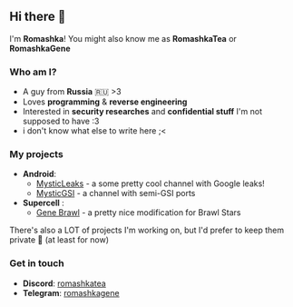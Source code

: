 ## Hi there 👋 

I'm **Romashka**! You might also know me as **RomashkaTea** or **RomashkaGene**

### Who am I?
- A guy from **Russia** 🇷🇺 >3
- Loves **programming** & **reverse engineering**
- Interested in **security researches** and **confidential stuff** I'm not supposed to have :3
- i don't know what else to write here ;<

### My projects
- **Android**:
  - [MysticLeaks](https://t.me/mysticleaks) - a some pretty cool channel with Google leaks!
  - [MysticGSI](https://t.me/mysticgsi) - a channel with semi-GSI ports
- **Supercell** :
  - [Gene Brawl](https://t.me/gene_land) - a pretty nice modification for Brawl Stars

There's also a LOT of projects I'm working on, but I'd prefer to keep them private 🤫 (at least for now)

### Get in touch
- **Discord**: [romashkatea](https://discord.com/users/852922198515646505)
- **Telegram**: [romashkagene](https://t.me/romashkagene)
